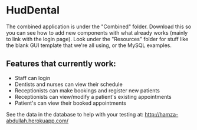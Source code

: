 # HudDental

The combined application is under the "Combined" folder. Download this so you can see how to add new components with what already works (mainly to link with the login page).
Look under the "Resources" folder for stuff like the blank GUI template that we're all using, or the MySQL examples.

## Features that currently work:
* Staff can login
* Dentists and nurses can view their schedule
* Receptionists can make bookings and register new patients
* Receptionists can view/modify a patient's existing appointments
* Patient's can view their booked appointments

See the data in the database to help with your testing at:
http://hamza-abdullah.herokuapp.com/

